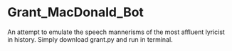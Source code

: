 # Grant_MacDonald_Bot

An attempt to emulate the speech mannerisms of the most affluent lyricist in history.
Simply download grant.py and run in terminal.
